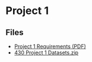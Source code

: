 # Project 1

## Files
- [Project 1 Requirements (PDF)](_files/430%20Project%201%20(New%2C%202024).pdf)
- [430 Project 1 Datasets.zip](_files/430%20Project%201%20Datasets.zip)
